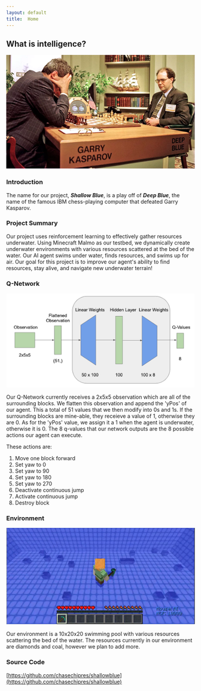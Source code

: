 ```yaml
---
layout: default
title:  Home
---
```


## What is intelligence?

![Deep Blue](img/deepblue.jpeg)

### Introduction
The name for our project, ***Shallow Blue***, is a play off of ***Deep Blue***, the name of the famous IBM chess-playing computer that defeated Garry Kasparov.

### Project Summary
Our project uses reinforcement learning to effectively gather resources underwater. Using Minecraft Malmo as our testbed, we dynamically create underwater environments with various resources scattered at the bed of the water. Our AI agent swims under water, finds resources, and swims up for air. Our goal for this project is to improve our agent's ability to find resources, stay alive, and navigate new underwater terrain!

### Q-Network

![Q-Network](img/qNet.png)

Our Q-Network currently receives a 2x5x5 observation which are all of the surrounding blocks. We flatten this observation and append the 'yPos' of our agent. This a total of 51 values that we then modify into 0s and 1s. If the surrounding blocks are mine-able, they receieve a value of 1, otherwise they are 0. As for the 'yPos' value, we assign it a 1 when the agent is underwater, otherwise it is 0. The 8 q-values that our network outputs are the 8 possible actions our agent can execute.

These actions are:
1. Move one block forward
2. Set yaw to 0
3. Set yaw to 90
4. Set yaw to 180
5. Set yaw to 270
6. Deactivate continuous jump
7. Activate continuous jump
8. Destroy block

### Environment

![Environment](img/environment.png)

Our environment is a 10x20x20 swimming pool with various resources scattering the bed of the water. The resources currently in our environment are diamonds and coal, however we plan to add more.

### Source Code
[https://github.com/chasechipres/shallowblue](https://github.com/chasechipres/shallowblue)
